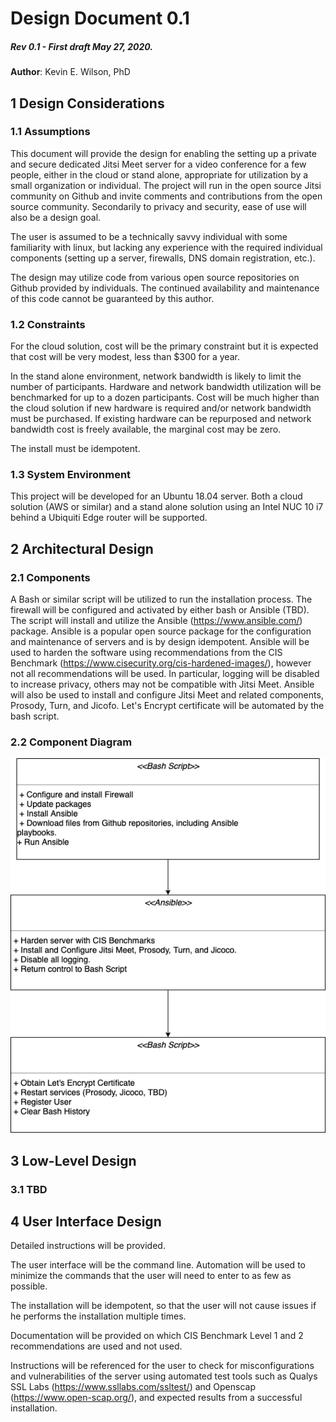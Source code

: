  # Design Document 0.1
##### Rev 0.1 - First draft May 27, 2020.

**Author**: Kevin E. Wilson, PhD

## 1 Design Considerations

### 1.1 Assumptions

This document will provide the design for enabling the setting up a private and secure dedicated Jitsi Meet server for a video conference for a few people, either in the cloud or stand alone, appropriate for utilization by a small organization or individual. The project will run in the open source Jitsi community on Github and invite comments and contributions from the open source community. Secondarily to privacy and security, ease of use will also be a design goal.

The user is assumed to be a technically savvy individual with some familiarity with linux, but lacking any experience with the required individual components (setting up a server, firewalls, DNS domain registration, etc.).

The design may utilize code from various open source repositories on Github provided by individuals. The continued availability and maintenance of this code cannot be guaranteed by this author.

### 1.2 Constraints

For the cloud solution, cost will be the primary constraint but it is expected that cost will be very modest, less than $300 for a year.

In the stand alone environment, network bandwidth is likely to limit the number of participants.  Hardware and network bandwidth utilization will be benchmarked for up to a dozen participants.  Cost will be much higher than the cloud solution if new hardware is required and/or network bandwidth must be purchased. If existing hardware can be repurposed and network bandwidth cost is freely available, the marginal cost may be zero.

The install must be idempotent.

### 1.3 System Environment

This project will be developed for an Ubuntu 18.04 server.  Both a cloud solution (AWS or similar) and a stand alone solution using an Intel NUC 10 i7 behind a Ubiquiti Edge router will be supported.


## 2 Architectural Design

### 2.1 Components

A Bash or similar script will be utilized to run the installation process. The firewall will be configured and activated by either bash or Ansible (TBD). The script will install and utilize the Ansible (https://www.ansible.com/) package.  Ansible is a popular open source package for the configuration and maintenance of servers and is by design idempotent.  Ansible will be used to harden the software using recommendations from the CIS Benchmark (https://www.cisecurity.org/cis-hardened-images/), however not all recommendations will be used.  In particular, logging will be disabled to increase privacy, others may not be compatible with Jitsi Meet. Ansible will also be used to install and configure Jitsi Meet and related components, Prosody, Turn, and Jicofo. Let's Encrypt certificate will be automated by the bash script.

### 2.2 Component Diagram

![ui component](./diagram/Fig1.png)

## 3 Low-Level Design

### 3.1 TBD

## 4 User Interface Design

Detailed instructions will be provided.

The user interface will be the command line.  Automation will be used to minimize the commands that the user will need to enter to as few as possible.

The installation will be idempotent, so that the user will not cause issues if he performs the installation multiple times.

Documentation will be provided on which CIS Benchmark Level 1 and 2 recommendations are used and not used.  

Instructions will be referenced for the user to check for misconfigurations and vulnerabilities of the server using automated test tools such as Qualys SSL Labs (https://www.ssllabs.com/ssltest/) and Openscap (https://www.open-scap.org/), and expected results from a successful installation.
